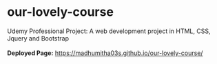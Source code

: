 # our-lovely-course
Udemy Professional Project: A web development project in HTML, CSS, Jquery and Bootstrap
<br/><br/>
**Deployed Page:** https://madhumitha03s.github.io/our-lovely-course/
